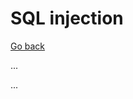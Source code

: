 # SQL injection

[Go back](../../index.md)

<div class="row row-cols-md-2"><div>

...
</div><div>

...
</div></div>